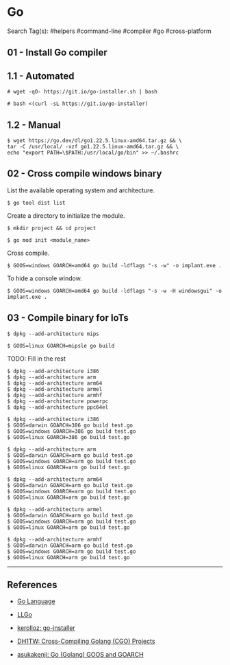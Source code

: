 # Go

Search Tag(s): #helpers #command-line #compiler #go #cross-platform

## 01 - Install Go compiler

## 1.1 - Automated

```
# wget -qO- https://git.io/go-installer.sh | bash

# bash <(curl -sL https://git.io/go-installer)
```

## 1.2 - Manual

```
$ wget https://go.dev/dl/go1.22.5.linux-amd64.tar.gz && \
tar -C /usr/local/ -xzf go1.22.5.linux-amd64.tar.gz && \
echo "export PATH=\$PATH:/usr/local/go/bin" >> ~/.bashrc
```

## 02 - Cross compile windows binary

List the available operating system and architecture.

```
$ go tool dist list
```

Create a directory to initialize the module.

```
$ mkdir project && cd project

$ go mod init <module_name>
```

Cross compile.

```
$ GOOS=windows GOARCH=amd64 go build -ldflags "-s -w" -o implant.exe .
```

To hide a console window.

```
$ GOOS=windows GOARCH=amd64 go build -ldflags "-s -w -H windowsgui" -o implant.exe .
```

## 03 - Compile binary for IoTs

```
$ dpkg --add-architecture mips

$ GOOS=linux GOARCH=mipsle go build
```

TODO: Fill in the rest

```
$ dpkg --add-architecture i386
$ dpkg --add-architecture arm
$ dpkg --add-architecture arm64
$ dpkg --add-architecture armel
$ dpkg --add-architecture armhf
$ dpkg --add-architecture powerpc
$ dpkg --add-architecture ppc64el
```

```
$ dpkg --add-architecture i386
$ GOOS=darwin GOARCH=386 go build test.go
$ GOOS=windows GOARCH=386 go build test.go
$ GOOS=linux GOARCH=386 go build test.go

$ dpkg --add-architecture arm
$ GOOS=darwin GOARCH=arm go build test.go
$ GOOS=windows GOARCH=arm go build test.go
$ GOOS=linux GOARCH=arm go build test.go

$ dpkg --add-architecture arm64
$ GOOS=darwin GOARCH=arm go build test.go
$ GOOS=windows GOARCH=arm go build test.go
$ GOOS=linux GOARCH=arm go build test.go

$ dpkg --add-architecture armel
$ GOOS=darwin GOARCH=arm go build test.go
$ GOOS=windows GOARCH=arm go build test.go
$ GOOS=linux GOARCH=arm go build test.go

$ dpkg --add-architecture armhf
$ GOOS=darwin GOARCH=arm go build test.go
$ GOOS=windows GOARCH=arm go build test.go
$ GOOS=linux GOARCH=arm go build test.go
```

---
## References

- [Go Language](https://go.dev/dl/)

- [LLGo](https://github.com/goplus/llgo)

- [kerolloz: go-installer](https://github.com/kerolloz/go-installer)

- [DH1TW: Cross-Compiling Golang (CGO) Projects](https://dh1tw.de/2019/12/cross-compiling-golang-cgo-projects/)

- [asukakenji: Go (Golang) GOOS and GOARCH](https://gist.github.com/asukakenji/f15ba7e588ac42795f421b48b8aede63)